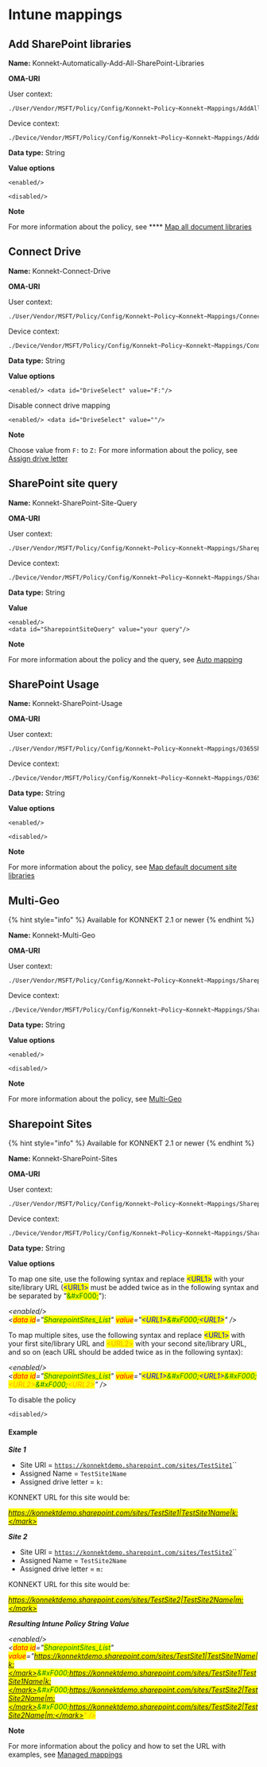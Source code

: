 # Intune mappings

## Add SharePoint libraries

**Name:** Konnekt-Automatically-Add-All-SharePoint-Libraries

**OMA-URI**

User context:

```
./User/Vendor/MSFT/Policy/Config/Konnekt~Policy~Konnekt~Mappings/AddAllSharepointLibraries
```

Device context:

```
./Device/Vendor/MSFT/Policy/Config/Konnekt~Policy~Konnekt~Mappings/AddAllSharepointLibraries
```

**Data type:** String

**Value options**

```
<enabled/>
```

```
<disabled/>
```

**Note**

For more information about the policy, see **** [Map all document libraries](../../mappings/auto-mapping.md#map-all-document-libraries)

## Connect Drive

**Name:** Konnekt-Connect-Drive

**OMA-URI**

User context:

```
./User/Vendor/MSFT/Policy/Config/Konnekt~Policy~Konnekt~Mappings/ConnectDrive
```

Device context:

```
./Device/Vendor/MSFT/Policy/Config/Konnekt~Policy~Konnekt~Mappings/ConnectDrive
```

**Data type:** String

**Value options**

```
<enabled/> <data id="DriveSelect" value="F:"/>
```

Disable connect drive mapping

```
<enabled/> <data id="DriveSelect" value=""/>
```

**Note**

Choose value from `F:` to `Z:` For more information about the policy, see [Assign drive letter](../../mappings/assign-drive-letters.md)

## SharePoint site query

**Name:** Konnekt-SharePoint-Site-Query

**OMA-URI**

User context:

```
./User/Vendor/MSFT/Policy/Config/Konnekt~Policy~Konnekt~Mappings/SharepointSiteQuery
```

Device context:

```
./Device/Vendor/MSFT/Policy/Config/Konnekt~Policy~Konnekt~Mappings/SharepointSiteQuery
```

**Data type:** String

**Value**&#x20;

```
<enabled/>
<data id="SharepointSiteQuery" value="your query"/>
```

**Note**

For more information about the policy and the query, see [Auto mapping](../../mappings/auto-mapping.md#1.-site-scope)

## SharePoint Usage

**Name:** Konnekt-SharePoint-Usage

**OMA-URI**

User context:

```
./User/Vendor/MSFT/Policy/Config/Konnekt~Policy~Konnekt~Mappings/O365SharepointUsage
```

Device context:

```
./Device/Vendor/MSFT/Policy/Config/Konnekt~Policy~Konnekt~Mappings/O365SharepointUsage
```

**Data type:** String

**Value options**

```
<enabled/>
```

```
<disabled/>
```

**Note**

For more information about the policy, see [Map default document site libraries](../../mappings/auto-mapping.md#map-default-document-site-libraries)

## Multi-Geo

{% hint style="info" %}
Available for KONNEKT 2.1 or newer
{% endhint %}

**Name:** Konnekt-Multi-Geo

**OMA-URI**

User context:

```
./User/Vendor/MSFT/Policy/Config/Konnekt~Policy~Konnekt~Mappings/SharepointMultiGeo
```

Device context:

```
./Device/Vendor/MSFT/Policy/Config/Konnekt~Policy~Konnekt~Mappings/SharepointMultiGeo
```

**Data type:** String

**Value options**

```
<enabled/>
```

```
<disabled/>
```

**Note**

For more information about the policy, see [Multi-Geo](../../mappings/multi-geo.md)

## Sharepoint Sites

{% hint style="info" %}
Available for KONNEKT 2.1 or newer
{% endhint %}

**Name:** Konnekt-SharePoint-Sites

**OMA-URI**

User context:

```
./User/Vendor/MSFT/Policy/Config/Konnekt~Policy~Konnekt~Mappings/SharepointSites
```

Device context:

```
./Device/Vendor/MSFT/Policy/Config/Konnekt~Policy~Konnekt~Mappings/SharepointSites
```

**Data type:** String

**Value options**

To map one site, use the following syntax and replace <mark style="color:blue;">\<URL1></mark> with your site/library URL (<mark style="color:blue;">\<URL1></mark> must be added twice as in the following syntax and be separated by "<mark style="color:green;">\&#xF000;</mark>"):

_\<enabled/>_\
_<<mark style="color:red;">data id</mark>="<mark style="color:green;">SharepointSites\_List</mark>" <mark style="color:red;">value</mark>="<mark style="color:blue;">\<URL1></mark><mark style="color:green;">\&#xF000;</mark><mark style="color:blue;">\<URL1></mark>" />_

To map multiple sites, use the following syntax and replace <mark style="color:blue;">\<URL1></mark> with your first site/library URL and <mark style="color:orange;">\<URL2></mark> with your second site/library URL, and so on (each URL should be added twice as in the following syntax):

_\<enabled/>_\
_<<mark style="color:red;">data id</mark>="<mark style="color:green;">SharepointSites\_List</mark>" <mark style="color:red;">value</mark>="<mark style="color:blue;">\<URL1></mark><mark style="color:green;">\&#xF000;</mark><mark style="color:blue;">\<URL1></mark><mark style="color:green;">\&#xF000;</mark><mark style="color:orange;">\<URL2></mark><mark style="color:green;">\&#xF000;</mark><mark style="color:orange;">\<URL2></mark>" />_

To disable the policy

```
<disabled/>
```

#### **Example**

_**Site 1**_

* Site URI = [`https://konnektdemo.sharepoint.com/sites/TestSite1`](https://c4a8.sharepoint.com/sites/GKGABSlides/Shared%20Documents/Forms/AllItems.aspx)``
* Assigned Name = `TestSite1Name`
* Assigned drive letter = `k:`

KONNEKT URL for this site would be:

_<mark style="color:blue;">https://konnektdemo.sharepoint.com/sites/TestSite1|TestSite1Name|k:</mark>_

_**Site 2**_

* Site URI = [`https://konnektdemo.sharepoint.com/sites/TestSite2`](https://c4a8.sharepoint.com/sites/GKGABSlides/Shared%20Documents/Forms/AllItems.aspx)``
* Assigned Name = `TestSite2Name`
* Assigned drive letter = `m:`

KONNEKT URL for this site would be:

_<mark style="color:orange;">https://konnektdemo.sharepoint.com/sites/TestSite2|TestSite2Name|m:</mark>_

_**Resulting Intune Policy String Value**_

_\<enabled/>_\
_<<mark style="color:red;">data id</mark>="<mark style="color:green;">SharepointSites\_List</mark>" <mark style="color:red;">value</mark>="<mark style="color:blue;">https://konnektdemo.sharepoint.com/sites/TestSite1|TestSite1Name|k:</mark><mark style="color:green;">\&#xF000;</mark><mark style="color:blue;">https://konnektdemo.sharepoint.com/sites/TestSite1|TestSite1Name|k:</mark><mark style="color:green;">\&#xF000;</mark><mark style="color:orange;">https://konnektdemo.sharepoint.com/sites/TestSite2|TestSite2Name|m:</mark><mark style="color:green;">\&#xF000;</mark><mark style="color:orange;">https://konnektdemo.sharepoint.com/sites/TestSite2|TestSite2Name|m:</mark>" />_

**Note**

For more information about the policy and how to set the URL with examples, see [Managed mappings](../../mappings/administrative-mappings.md)
